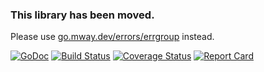 ### This library has been moved.

Please use [go.mway.dev/errors/errgroup](https://go.mway.dev/errors/errgroup) instead.

[![GoDoc][doc-img]][doc-link] [![Build Status][ci-img]][ci-link] [![Coverage Status][cov-img]][cov-link] [![Report Card][report-img]][report-link]

[doc-img]: https://pkg.go.dev/badge/go.mway.dev/errgroup
[doc-link]: https://pkg.go.dev/go.mway.dev/errgroup
[ci-img]: https://github.com/mway/errgroup-go/actions/workflows/go.yml/badge.svg
[ci-link]: https://github.com/mway/errgroup-go/actions/workflows/go.yml
[cov-img]: https://codecov.io/gh/mway/errgroup-go/branch/main/graph/badge.svg
[cov-link]: https://codecov.io/gh/mway/errgroup-go
[report-img]: https://goreportcard.com/badge/go.mway.dev/errgroup
[report-link]: https://goreportcard.com/report/go.mway.dev/errgroup

